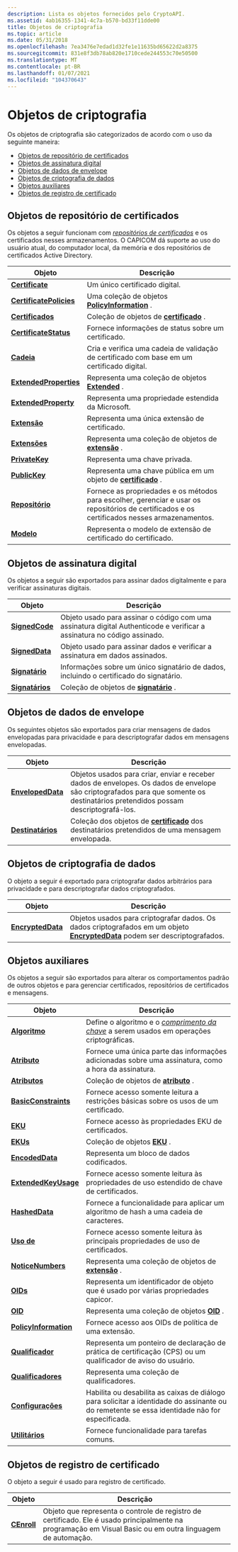 ```yaml
---
description: Lista os objetos fornecidos pelo CryptoAPI.
ms.assetid: 4ab16355-1341-4c7a-b570-bd33f11dde00
title: Objetos de criptografia
ms.topic: article
ms.date: 05/31/2018
ms.openlocfilehash: 7ea3476e7edad1d32fe1e11635bd65622d2a8375
ms.sourcegitcommit: 831e8f3db78ab820e1710cede244553c70e50500
ms.translationtype: MT
ms.contentlocale: pt-BR
ms.lasthandoff: 01/07/2021
ms.locfileid: "104370643"
---
```

# <a name="cryptography-objects"></a>Objetos de criptografia

Os objetos de criptografia são categorizados de acordo com o uso da seguinte maneira:

-   [Objetos de repositório de certificados](#certificate-store-objects)
-   [Objetos de assinatura digital](#digital-signature-objects)
-   [Objetos de dados de envelope](#enveloped-data-objects)
-   [Objetos de criptografia de dados](#data-encryption-objects)
-   [Objetos auxiliares](#auxiliary-objects)
-   [Objetos de registro de certificado](#certificate-enrollment-objects)

## <a name="certificate-store-objects"></a>Objetos de repositório de certificados

Os objetos a seguir funcionam com [*repositórios de certificados*](../secgloss/c-gly.md) e os certificados nesses armazenamentos. O CAPICOM dá suporte ao uso do usuário atual, do computador local, da memória e dos repositórios de certificados Active Directory.



| Objeto                                             | Descrição                                                                                                             |
|----------------------------------------------------|-------------------------------------------------------------------------------------------------------------------------|
| [**Certificate**](certificate.md)                 | Um único certificado digital.                                                                                           |
| [**CertificatePolicies**](certificatepolicies.md) | Uma coleção de objetos [**PolicyInformation**](policyinformation.md) .                                                 |
| [**Certificados**](certificates.md)               | Coleção de objetos de [**certificado**](certificate.md) .                                                               |
| [**CertificateStatus**](certificatestatus.md)     | Fornece informações de status sobre um certificado.                                                                           |
| [**Cadeia**](chain.md)                             | Cria e verifica uma cadeia de validação de certificado com base em um certificado digital.                                       |
| [**ExtendedProperties**](extendedproperties.md)   | Representa uma coleção de objetos [**Extended**](extendedproperty.md) .                                        |
| [**ExtendedProperty**](extendedproperties.md)     | Representa uma propriedade estendida da Microsoft.                                                                               |
| [**Extensão**](extension.md)                     | Representa uma única extensão de certificado.                                                                              |
| [**Extensões**](extensions.md)                   | Representa uma coleção de objetos de [**extensão**](extension.md) .                                                      |
| [**PrivateKey**](privatekey.md)                   | Representa uma chave privada.                                                                                               |
| [**PublicKey**](publickey.md)                     | Representa uma chave pública em um objeto de [**certificado**](certificate.md) .                                                 |
| [**Repositório**](store.md)                             | Fornece as propriedades e os métodos para escolher, gerenciar e usar os repositórios de certificados e os certificados nesses armazenamentos. |
| [**Modelo**](template.md)                       | Representa o modelo de extensão de certificado do certificado.                                                       |



 

## <a name="digital-signature-objects"></a>Objetos de assinatura digital

Os objetos a seguir são exportados para assinar dados digitalmente e para verificar assinaturas digitais.



| Objeto                           | Descrição                                                                                                 |
|----------------------------------|-------------------------------------------------------------------------------------------------------------|
| [**SignedCode**](signedcode.md) | Objeto usado para assinar o código com uma assinatura digital Authenticode e verificar a assinatura no código assinado. |
| [**SignedData**](signeddata.md) | Objeto usado para assinar dados e verificar a assinatura em dados assinados.                                        |
| [**Signatário**](signer.md)         | Informações sobre um único signatário de dados, incluindo o certificado do signatário.                                    |
| [**Signatários**](signers.md)       | Coleção de objetos de [**signatário**](signer.md) .                                                             |



 

## <a name="enveloped-data-objects"></a>Objetos de dados de envelope

Os seguintes objetos são exportados para criar mensagens de dados envelopadas para privacidade e para descriptografar dados em mensagens envelopadas.



| Objeto                                 | Descrição                                                                                                                                |
|----------------------------------------|--------------------------------------------------------------------------------------------------------------------------------------------|
| [**EnvelopedData**](envelopeddata.md) | Objetos usados para criar, enviar e receber dados de envelopes. Os dados de envelope são criptografados para que somente os destinatários pretendidos possam descriptografá-los. |
| [**Destinatários**](recipients.md)       | Coleção dos objetos de [**certificado**](certificate.md) dos destinatários pretendidos de uma mensagem envelopada.                           |



 

## <a name="data-encryption-objects"></a>Objetos de criptografia de dados

O objeto a seguir é exportado para criptografar dados arbitrários para privacidade e para descriptografar dados criptografados.



| Objeto                                 | Descrição                                                                                                        |
|----------------------------------------|--------------------------------------------------------------------------------------------------------------------|
| [**EncryptedData**](encrypteddata.md) | Objetos usados para criptografar dados. Os dados criptografados em um objeto [**EncryptedData**](encrypteddata.md) podem ser descriptografados. |



 

## <a name="auxiliary-objects"></a>Objetos auxiliares

Os objetos a seguir são exportados para alterar os comportamentos padrão de outros objetos e para gerenciar certificados, repositórios de certificados e mensagens.



| Objeto                                         | Descrição                                                                                                                                     |
|------------------------------------------------|-------------------------------------------------------------------------------------------------------------------------------------------------|
| [**Algoritmo**](algorithm.md)                 | Define o algoritmo e o [*comprimento da chave*](../secgloss/k-gly.md) a serem usados em operações criptográficas. |
| [**Atributo**](attribute.md)                 | Fornece uma única parte das informações adicionadas sobre uma assinatura, como a hora da assinatura.                                                    |
| [**Atributos**](attributes.md)               | Coleção de objetos de [**atributo**](attribute.md) .                                                                                           |
| [**BasicConstraints**](basicconstraints.md)   | Fornece acesso somente leitura a restrições básicas sobre os usos de um certificado.                                                                    |
| [**EKU**](eku.md)                             | Fornece acesso às propriedades EKU de certificados.                                                                                              |
| [**EKUs**](ekus.md)                           | Coleção de objetos [**EKU**](eku.md) .                                                                                                       |
| [**EncodedData**](encodeddata.md)             | Representa um bloco de dados codificados.                                                                                                             |
| [**ExtendedKeyUsage**](extendedkeyusage.md)   | Fornece acesso somente leitura às propriedades de uso estendido de chave de certificados.                                                                 |
| [**HashedData**](hasheddata.md)               | Fornece a funcionalidade para aplicar um algoritmo de hash a uma cadeia de caracteres.                                                                               |
| [**Uso de**](keyusage.md)                   | Fornece acesso somente leitura às principais propriedades de uso de certificados.                                                                              |
| [**NoticeNumbers**](noticenumbers.md)         | Representa uma coleção de objetos de [**extensão**](extension.md) .                                                                              |
| [**OIDs**](oid.md)                             | Representa um identificador de objeto que é usado por várias propriedades capicor.                                                                     |
| [**OID**](oids.md)                           | Representa uma coleção de objetos [**OID**](oid.md) .                                                                                          |
| [**PolicyInformation**](policyinformation.md) | Fornece acesso aos OIDs de política de uma extensão.                                                                                             |
| [**Qualificador**](qualifier.md)                 | Representa um ponteiro de declaração de prática de certificação (CPS) ou um qualificador de aviso do usuário.                                                           |
| [**Qualificadores**](qualifiers.md)               | Representa uma coleção de qualificadores.                                                                                                          |
| [**Configurações**](settings.md)                   | Habilita ou desabilita as caixas de diálogo para solicitar a identidade do assinante ou do remetente se essa identidade não for especificada.                                     |
| [**Utilitários**](utilities.md)                 | Fornece funcionalidade para tarefas comuns.                                                                                                        |



 

## <a name="certificate-enrollment-objects"></a>Objetos de registro de certificado

O objeto a seguir é usado para registro de certificado.



| Objeto                     | Descrição                                                                                                                                      |
|----------------------------|--------------------------------------------------------------------------------------------------------------------------------------------------|
| [**CEnroll**](/previous-versions/windows/desktop/legacy/aa376007(v=vs.85)) | Objeto que representa o controle de registro de certificado. Ele é usado principalmente na programação em Visual Basic ou em outra linguagem de automação. |



 

 

 
